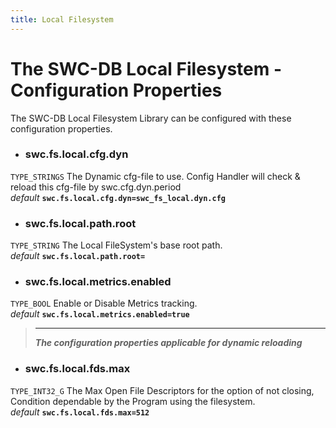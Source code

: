```yaml
---
title: Local Filesystem
---
```




# The SWC-DB Local Filesystem - Configuration Properties
The SWC-DB Local Filesystem Library can be configured with these configuration properties.

* ### swc.fs.local.cfg.dyn
```TYPE_STRINGS```
The Dynamic cfg-file to use. Config Handler will check & reload this cfg-file by swc.cfg.dyn.period \
_default_ **```swc.fs.local.cfg.dyn=swc_fs_local.dyn.cfg```**

* ### swc.fs.local.path.root
```TYPE_STRING```
The Local FileSystem's base root path. \
_default_ **```swc.fs.local.path.root=```**

* ### swc.fs.local.metrics.enabled
```TYPE_BOOL```
Enable or Disable Metrics tracking. \
_default_ **```swc.fs.local.metrics.enabled=true```**


 > ***
 > **_The configuration properties applicable for dynamic reloading_**

* ### swc.fs.local.fds.max
```TYPE_INT32_G```
The Max Open File Descriptors for the option of not closing, Condition dependable by the Program using the filesystem. \
_default_ **```swc.fs.local.fds.max=512```**

